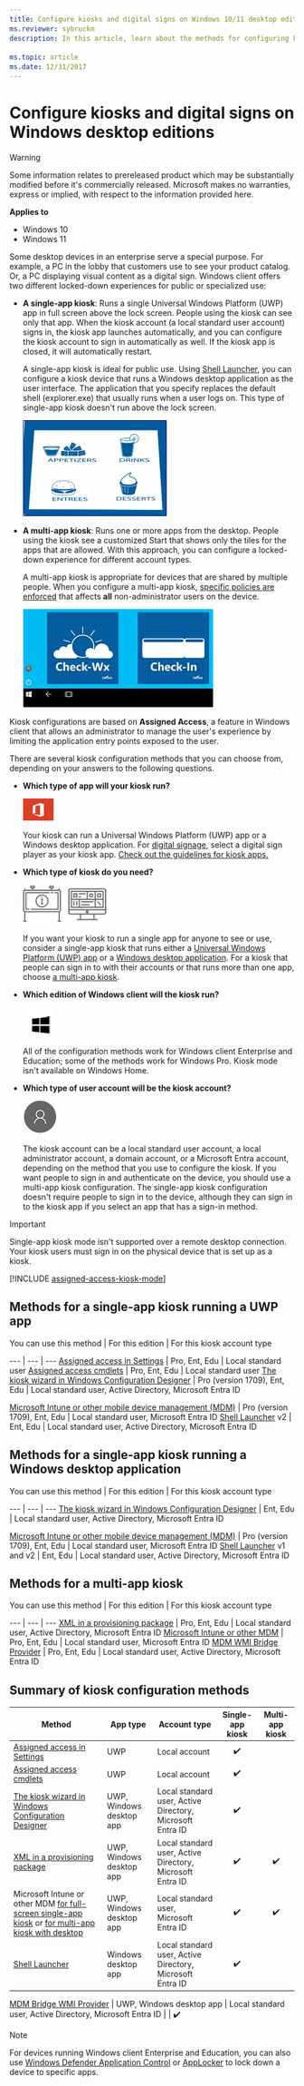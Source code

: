 ```yaml
---
title: Configure kiosks and digital signs on Windows 10/11 desktop editions
ms.reviewer: sybruckm
description: In this article, learn about the methods for configuring kiosks and digital signs on Windows 10 or Windows 11 desktop editions. 

ms.topic: article
ms.date: 12/31/2017
--- 
```


# Configure kiosks and digital signs on Windows desktop editions 

>[!WARNING]
>Some information relates to prereleased product which may be substantially modified before it's commercially released. Microsoft makes no warranties, express or implied, with respect to the information provided here. 

**Applies to** 

- Windows 10
- Windows 11 

Some desktop devices in an enterprise serve a special purpose. For example, a PC in the lobby that customers use to see your product catalog. Or, a PC displaying visual content as a digital sign. Windows client offers two different locked-down experiences for public or specialized use: 

- **A single-app kiosk**: Runs a single Universal Windows Platform (UWP) app in full screen above the lock screen. People using the kiosk can see only that app. When the kiosk account (a local standard user account) signs in, the kiosk app launches automatically, and you can configure the kiosk account to sign in automatically as well. If the kiosk app is closed, it will automatically restart. 

  

  A single-app kiosk is ideal for public use. Using [Shell Launcher](kiosk-shelllauncher.md), you can configure a kiosk device that runs a Windows desktop application as the user interface. The application that you specify replaces the default shell (explorer.exe) that usually runs when a user logs on. This type of single-app kiosk doesn't run above the lock screen.  

  ![Illustration of a full-screen kiosk experience that runs one app on a Windows client device.](images/kiosk-fullscreen.png) 

- **A multi-app kiosk**: Runs one or more apps from the desktop. People using the kiosk see a customized Start that shows only the tiles for the apps that are allowed. With this approach, you can configure a locked-down experience for different account types.  

  A multi-app kiosk is appropriate for devices that are shared by multiple people. When you configure a multi-app kiosk, [specific policies are enforced](kiosk-policies.md) that affects **all** non-administrator users on the device.  

  ![Illustration of a kiosk Start screen that runs multiple apps on a Windows client device.](images/kiosk-desktop.png) 

Kiosk configurations are based on **Assigned Access**, a feature in Windows client that allows an administrator to manage the user's experience by limiting the application entry points exposed to the user.  

There are several kiosk configuration methods that you can choose from, depending on your answers to the following questions. 

- **Which type of app will your kiosk run?** 

    ![icon that represents apps.](images/office-logo.png)  

    Your kiosk can run a Universal Windows Platform (UWP) app or a Windows desktop application. For [digital signage](setup-digital-signage.md), select a digital sign player as your kiosk app. [Check out the guidelines for kiosk apps.](guidelines-for-assigned-access-app.md) 

- **Which type of kiosk do you need?** 

    ![icon that represents a kiosk.](images/kiosk.png) 

    If you want your kiosk to run a single app for anyone to see or use, consider a single-app kiosk that runs either a [Universal Windows Platform (UWP) app](#methods-for-a-single-app-kiosk-running-a-uwp-app) or a [Windows desktop application](#classic). For a kiosk that people can sign in to with their accounts or that runs more than one app, choose [a multi-app kiosk](#desktop). 

- **Which edition of Windows client will the kiosk run?** 

    ![icon that represents Windows.](images/windows.png) 

    All of the configuration methods work for Windows client Enterprise and Education; some of the methods work for Windows Pro. Kiosk mode isn't available on Windows Home. 

- **Which type of user account will be the kiosk account?** 

    ![icon that represents a user account.](images/user.png) 

    The kiosk account can be a local standard user account, a local administrator account, a domain account, or a Microsoft Entra account, depending on the method that you use to configure the kiosk. If you want people to sign in and authenticate on the device, you should use a multi-app kiosk configuration. The single-app kiosk configuration doesn't require people to sign in to the device, although they can sign in to the kiosk app if you select an app that has a sign-in method. 


>[!IMPORTANT]
>Single-app kiosk mode isn't supported over a remote desktop connection. Your kiosk users must sign in on the physical device that is set up as a kiosk. 

[!INCLUDE [assigned-access-kiosk-mode](../../includes/licensing/assigned-access-kiosk-mode.md)] 

## Methods for a single-app kiosk running a UWP app 

You can use this method | For this edition | For this kiosk account type 

--- | --- | ---
[Assigned access in Settings](kiosk-single-app.md#local) | Pro, Ent, Edu | Local standard user
[Assigned access cmdlets](kiosk-single-app.md#powershell)  | Pro, Ent, Edu | Local standard user
[The kiosk wizard in Windows Configuration Designer](kiosk-single-app.md#wizard)  | Pro (version 1709), Ent, Edu | Local standard user, Active Directory, Microsoft Entra ID 

[Microsoft Intune or other mobile device management (MDM)](kiosk-single-app.md#mdm) | Pro (version 1709), Ent, Edu | Local standard user, Microsoft Entra ID
[Shell Launcher](kiosk-shelllauncher.md) v2 | Ent, Edu | Local standard user, Active Directory, Microsoft Entra ID 

<span id="classic" /> 

## Methods for a single-app kiosk running a Windows desktop application 

You can use this method | For this edition | For this kiosk account type 

--- | --- | ---
[The kiosk wizard in Windows Configuration Designer](kiosk-single-app.md#wizard) | Ent, Edu | Local standard user, Active Directory, Microsoft Entra ID 

[Microsoft Intune or other mobile device management (MDM)](kiosk-single-app.md#mdm) | Pro (version 1709), Ent, Edu | Local standard user, Microsoft Entra ID
[Shell Launcher](kiosk-shelllauncher.md) v1 and v2 | Ent, Edu | Local standard user, Active Directory, Microsoft Entra ID 

<span id="desktop" /> 

## Methods for a multi-app kiosk 

You can use this method | For this edition | For this kiosk account type 

--- | --- | ---
[XML in a provisioning package](lock-down-windows-10-to-specific-apps.md) | Pro, Ent, Edu | Local standard user, Active Directory, Microsoft Entra ID
[Microsoft Intune or other MDM](lock-down-windows-10-to-specific-apps.md) | Pro, Ent, Edu | Local standard user, Microsoft Entra ID
[MDM WMI Bridge Provider](kiosk-mdm-bridge.md) | Pro, Ent, Edu | Local standard user, Active Directory, Microsoft Entra ID   

## Summary of kiosk configuration methods 

Method | App type | Account type | Single-app kiosk | Multi-app kiosk
--- | --- | --- | :---: | :---:
[Assigned access in Settings](kiosk-single-app.md#local) | UWP | Local account | ✔️  |
[Assigned access cmdlets](kiosk-single-app.md#powershell) | UWP | Local account | ✔️ |
[The kiosk wizard in Windows Configuration Designer](kiosk-single-app.md#wizard) | UWP, Windows desktop app | Local standard user, Active Directory, Microsoft Entra ID | ✔️  |
[XML in a provisioning package](lock-down-windows-10-to-specific-apps.md)  | UWP, Windows desktop app | Local standard user, Active Directory, Microsoft Entra ID | ✔️  | ✔️
Microsoft Intune or other MDM [for full-screen single-app kiosk](kiosk-single-app.md#mdm) or [for multi-app kiosk with desktop](lock-down-windows-10-to-specific-apps.md) | UWP, Windows desktop app | Local standard user, Microsoft Entra ID | ✔️ | ✔️
[Shell Launcher](kiosk-shelllauncher.md) |Windows desktop app | Local standard user, Active Directory, Microsoft Entra ID | ✔️ | 

[MDM Bridge WMI Provider](kiosk-mdm-bridge.md) | UWP, Windows desktop app | Local standard user, Active Directory, Microsoft Entra ID |  | ✔️ 


>[!NOTE]
>For devices running Windows client Enterprise and Education, you can also use [Windows Defender Application Control](/windows/security/threat-protection/windows-defender-application-control/windows-defender-application-control) or [AppLocker](lock-down-windows-10-applocker.md) to lock down a device to specific apps.
